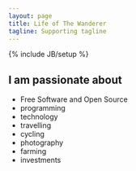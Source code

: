 ```yaml
---
layout: page
title: Life of The Wanderer
tagline: Supporting tagline
---
```

{% include JB/setup %}

<!--
## Posts History

<ul class="posts">
  {% for post in site.posts %}
    <li><span>{{ post.date | date_to_string }}</span> &raquo; <a href="{{ BASE_PATH }}{{ post.url }}">{{ post.title }}</a></li>
  {% endfor %}
</ul>
-->

## I am passionate about

  <ul>
    <li>Free Software and Open Source</li>
    <li>programming</li>
    <li>technology</li>
    <li>travelling</li>
    <li>cycling</li>
    <li>photography</li>
    <li>farming</li>
    <li>investments</li>
  </ul>